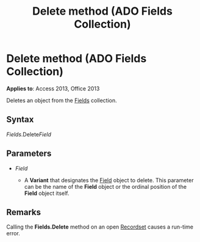 ﻿---
title: Delete method (ADO Fields Collection)
TOCTitle: Delete method (ADO Fields Collection)
ms:assetid: adc66365-703f-4491-fc5b-dbc9bca2ac53
ms:mtpsurl: https://msdn.microsoft.com/library/JJ249817(v=office.15)
ms:contentKeyID: 48547047
ms.date: 09/18/2015
mtps_version: v=office.15
---

# Delete method (ADO Fields Collection)


**Applies to**: Access 2013, Office 2013



Deletes an object from the [Fields](fields-collection-ado.md) collection.

## Syntax

*Fields*.Delete*Field*

## Parameters

- *Field*

  - A **Variant** that designates the [Field](field-object-ado.md) object to delete. This parameter can be the name of the **Field** object or the ordinal position of the **Field** object itself.

## Remarks

Calling the **Fields.Delete** method on an open [Recordset](recordset-object-ado.md) causes a run-time error.

